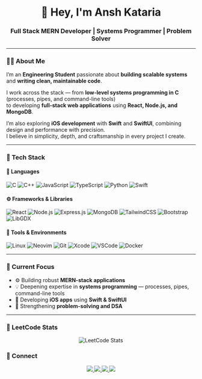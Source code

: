 <h1 align="center">👋 Hey, I'm Ansh Kataria</h1>
<h3 align="center">Full Stack MERN Developer | Systems Programmer | Problem Solver</h3>

---

### 👨‍💻 About Me  
I’m an **Engineering Student** passionate about **building scalable systems** and **writing clean, maintainable code**.  

I work across the stack — from **low-level systems programming in C** (processes, pipes, and command-line tools)  
to developing **full-stack web applications** using **React, Node.js, and MongoDB**.  

I’m also exploring **iOS development** with **Swift** and **SwiftUI**, combining design and performance with precision.  
I believe in simplicity, depth, and craftsmanship in every project I create.

---

### 🧠 Tech Stack  

#### 💬 Languages  
![C](https://img.shields.io/badge/C-%2300599C.svg?style=for-the-badge&logo=c&logoColor=white)
![C++](https://img.shields.io/badge/C++-%2300599C.svg?style=for-the-badge&logo=cplusplus&logoColor=white)
![JavaScript](https://img.shields.io/badge/JavaScript-%23F7DF1E.svg?style=for-the-badge&logo=javascript&logoColor=black)
![TypeScript](https://img.shields.io/badge/TypeScript-%233178C6.svg?style=for-the-badge&logo=typescript&logoColor=white)
![Python](https://img.shields.io/badge/Python-%233776AB.svg?style=for-the-badge&logo=python&logoColor=white)
![Swift](https://img.shields.io/badge/Swift-%23FA7343.svg?style=for-the-badge&logo=swift&logoColor=white)

#### ⚙️ Frameworks & Libraries  
![React](https://img.shields.io/badge/React-%2361DAFB.svg?style=for-the-badge&logo=react&logoColor=black)
![Node.js](https://img.shields.io/badge/Node.js-%23339933.svg?style=for-the-badge&logo=node.js&logoColor=white)
![Express.js](https://img.shields.io/badge/Express.js-%23000000.svg?style=for-the-badge&logo=express&logoColor=white)
![MongoDB](https://img.shields.io/badge/MongoDB-%2347A248.svg?style=for-the-badge&logo=mongodb&logoColor=white)
![TailwindCSS](https://img.shields.io/badge/Tailwind_CSS-%2306B6D4.svg?style=for-the-badge&logo=tailwind-css&logoColor=white)
![Bootstrap](https://img.shields.io/badge/Bootstrap-%237952B3.svg?style=for-the-badge&logo=bootstrap&logoColor=white)
![LibGDX](https://img.shields.io/badge/LibGDX-%23E34F26.svg?style=for-the-badge&logo=java&logoColor=white)

#### 🧰 Tools & Environments  
![Linux](https://img.shields.io/badge/Linux-%23FCC624.svg?style=for-the-badge&logo=linux&logoColor=black)
![Neovim](https://img.shields.io/badge/Neovim-%2357A143.svg?style=for-the-badge&logo=neovim&logoColor=white)
![Git](https://img.shields.io/badge/Git-%23F05032.svg?style=for-the-badge&logo=git&logoColor=white)
![Xcode](https://img.shields.io/badge/Xcode-%23147EFB.svg?style=for-the-badge&logo=xcode&logoColor=white)
![VSCode](https://img.shields.io/badge/VS_Code-%23007ACC.svg?style=for-the-badge&logo=visual-studio-code&logoColor=white)
![Docker](https://img.shields.io/badge/Docker-%232496ED.svg?style=for-the-badge&logo=docker&logoColor=white)

---

### 🔭 Current Focus  
- ⚙️ Building robust **MERN-stack applications**  
- 💡 Deepening expertise in **systems programming** — processes, pipes, command-line tools  
- 🍎 Developing **iOS apps** using **Swift & SwiftUI**  
- 🧠 Strengthening **problem-solving and DSA**  

---

### 🧮 LeetCode Stats  

<p align="center">
  <img src="https://leetcard.jacoblin.cool/anshkataria?theme=tokyonight&font=Fira%20Code&ext=contest" alt="LeetCode Stats" />
</p>

### 🤝 Connect  

<p align="center">
  <a href="https://www.linkedin.com/in/anshkataria7" target="_blank">
    <img src="https://img.shields.io/badge/LinkedIn-%230A66C2.svg?style=for-the-badge&logo=linkedin&logoColor=white"/>
  </a>
  <a href="https://www.instagram.com/anshkataria__" target="_blank">
    <img src="https://img.shields.io/badge/Instagram-%23E4405F.svg?style=for-the-badge&logo=instagram&logoColor=white"/>
  </a>
  <a href="mailto:ansh.akataria@gmail.com">
    <img src="https://img.shields.io/badge/Email-%23EA4335.svg?style=for-the-badge&logo=gmail&logoColor=white"/>
  </a>
  <a href="https://anshkataria.vercel.app" target="_blank">
    <img src="https://img.shields.io/badge/Portfolio-%23000000.svg?style=for-the-badge&logo=vercel&logoColor=white"/>
  </a>
</p>
